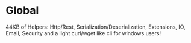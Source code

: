 Global
======

44KB of Helpers: Http/Rest, Serialization/Deserialization, Extensions, IO, Email, Security and a light curl/wget like cli for windows users!
